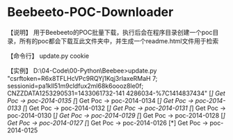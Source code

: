 Beebeeto-POC-Downloader
=======================

【说明】
用于Beebeeto的POC批量下载，执行后会在程序目录创建一个poc目录，所有的poc都会下载互此文件夹中，并生成一个readme.html文件用于检索

【命令行】
update.py cookie

【实例】
D:\04-Code\00-Python\Beebee>update.py "csrftoken=R6x8TFLHcVPc9RQYj1Kqj3rIaxeRMaH
7; sessionid=pa1kll51m9cldfux2ml68k6oooz8le0f; CNZZDATA1253290531=1433061732-141
4286034-%7C1414837434"
[*] Get Poc -> poc-2014-0135
[*] Get Poc -> poc-2014-0134
[*] Get Poc -> poc-2014-0133
[*] Get Poc -> poc-2014-0132
[*] Get Poc -> poc-2014-0131
[*] Get Poc -> poc-2014-0130
[*] Get Poc -> poc-2014-0129
[*] Get Poc -> poc-2014-0128
[*] Get Poc -> poc-2014-0127
[*] Get Poc -> poc-2014-0126
[*] Get Poc -> poc-2014-0125

